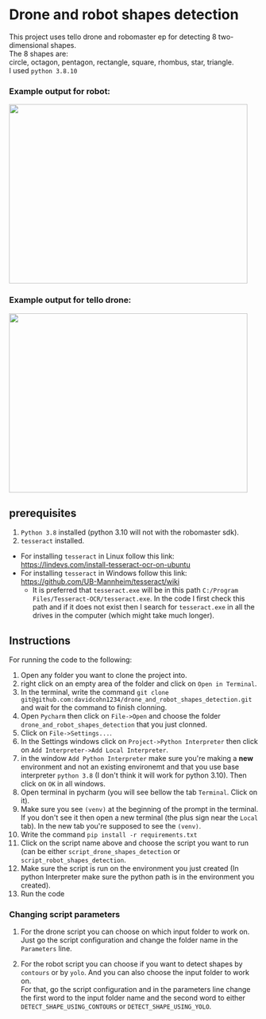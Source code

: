 # Drone and robot shapes detection
This project uses tello drone and robomaster ep for detecting 8 two-dimensional shapes.  
The 8 shapes are:  
circle, octagon, pentagon, rectangle, square, rhombus, star, triangle.  
I used `python 3.8.10`  
### Example output for robot:  
<img src="./resources_for_readme/gif_videos/robot/robomaster_ep_pov.gif" width="480" height="360" />

### Example output for tello drone:  
<img src="./resources_for_readme/gif_videos/drone/shapes_colors_on_screen.gif" width="480" height="360" />

## prerequisites
1. `Python 3.8` installed (python 3.10 will not with the robomaster sdk).
2. `tesseract` installed.
  - For installing `tesseract` in Linux follow this link: https://lindevs.com/install-tesseract-ocr-on-ubuntu
  - For installing `tesseract` in Windows follow this link: https://github.com/UB-Mannheim/tesseract/wiki
    - It is preferred that `tesseract.exe` will be in this path `C:/Program Files/Tesseract-OCR/tesseract.exe`.  In the code I first check this path and if it does not exist then I search for `tesseract.exe` in all the drives in the computer (which might take much longer).

## Instructions
For running the code to the following:
1. Open any folder you want to clone the project into.
1. right click on an empty area of the folder and click on `Open in Terminal`.
1. In the terminal, write the command `git clone git@github.com:davidcohn1234/drone_and_robot_shapes_detection.git` and wait for the command to finish clonning.
1. Open `Pycharm` then click on `File->Open` and choose the folder `drone_and_robot_shapes_detection` that you just clonned.
1. Click on `File->Settings...`. 
1. In the Settings windows click on `Project->Python Interpreter` then click on `Add Interpreter->Add Local Interpreter`.
1. in the window `Add Python Interpreter` make sure you're making a **new** environment and not an existing environemt and that you use base interpreter `python 3.8` (I don't think it will work for python 3.10). Then click on `OK` in all windows.
1. Open terminal in pycharm (you will see bellow the tab `Terminal`. Click on it).
1. Make sure you see `(venv)` at the beginning of the prompt in the terminal. If you don't see it then open a new terminal (the plus sign near the `Local` tab). In the new tab you're supposed to see the `(venv)`.
1. Write the command `pip install -r requirements.txt`
1. Click on the script name above and choose the script you want to run (can be either `script_drone_shapes_detection` or `script_robot_shapes_detection`.
1. Make sure the script is run on the environment you just created (In python Interpreter make sure the python path is in the environment you created).
1. Run the code

### Changing script parameters
1. For the drone script you can choose on which input folder to work on. Just go the script configuration and change the folder name in the `Parameters` line.  

1. For the robot script you can choose if you want to detect shapes by `contours` or by `yolo`. And you can also choose the input folder to work on.  
For that, go the script configuration and in the parameters line change the first word to the input folder name and the second word to either `DETECT_SHAPE_USING_CONTOURS` or `DETECT_SHAPE_USING_YOLO`.

